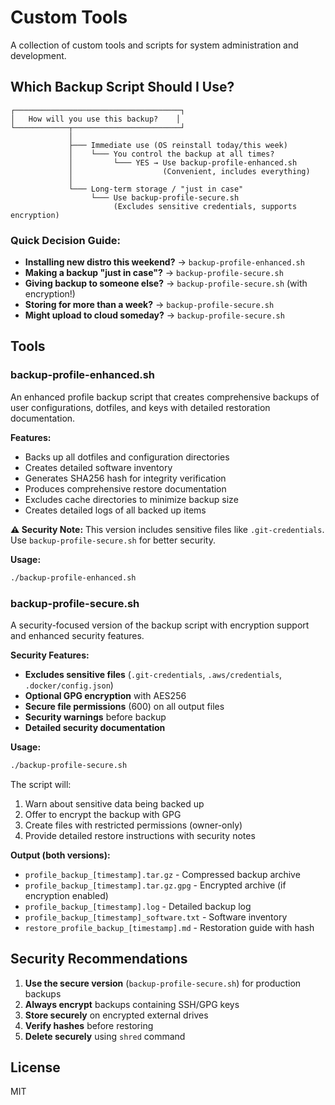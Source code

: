 # Custom Tools

A collection of custom tools and scripts for system administration and development.

## Which Backup Script Should I Use?

```
┌─────────────────────────────────────┐
│   How will you use this backup?    │
└────────────┬────────────────────────┘
             │
             ├─── Immediate use (OS reinstall today/this week)
             │    └─── You control the backup at all times?
             │         └─── YES → Use backup-profile-enhanced.sh
             │                    (Convenient, includes everything)
             │
             └─── Long-term storage / "just in case"
                  └─── Use backup-profile-secure.sh
                       (Excludes sensitive credentials, supports encryption)
```

### Quick Decision Guide:
- **Installing new distro this weekend?** → `backup-profile-enhanced.sh`
- **Making a backup "just in case"?** → `backup-profile-secure.sh`
- **Giving backup to someone else?** → `backup-profile-secure.sh` (with encryption!)
- **Storing for more than a week?** → `backup-profile-secure.sh`
- **Might upload to cloud someday?** → `backup-profile-secure.sh`

## Tools

### backup-profile-enhanced.sh

An enhanced profile backup script that creates comprehensive backups of user configurations, dotfiles, and keys with detailed restoration documentation.

**Features:**
- Backs up all dotfiles and configuration directories
- Creates detailed software inventory
- Generates SHA256 hash for integrity verification
- Produces comprehensive restore documentation
- Excludes cache directories to minimize backup size
- Creates detailed logs of all backed up items

**⚠️ Security Note:** This version includes sensitive files like `.git-credentials`. Use `backup-profile-secure.sh` for better security.

**Usage:**
```bash
./backup-profile-enhanced.sh
```

### backup-profile-secure.sh

A security-focused version of the backup script with encryption support and enhanced security features.

**Security Features:**
- **Excludes sensitive files** (`.git-credentials`, `.aws/credentials`, `.docker/config.json`)
- **Optional GPG encryption** with AES256
- **Secure file permissions** (600) on all output files
- **Security warnings** before backup
- **Detailed security documentation**

**Usage:**
```bash
./backup-profile-secure.sh
```

The script will:
1. Warn about sensitive data being backed up
2. Offer to encrypt the backup with GPG
3. Create files with restricted permissions (owner-only)
4. Provide detailed restore instructions with security notes

**Output (both versions):**
- `profile_backup_[timestamp].tar.gz` - Compressed backup archive
- `profile_backup_[timestamp].tar.gz.gpg` - Encrypted archive (if encryption enabled)
- `profile_backup_[timestamp].log` - Detailed backup log
- `profile_backup_[timestamp]_software.txt` - Software inventory
- `restore_profile_backup_[timestamp].md` - Restoration guide with hash

## Security Recommendations

1. **Use the secure version** (`backup-profile-secure.sh`) for production backups
2. **Always encrypt** backups containing SSH/GPG keys
3. **Store securely** on encrypted external drives
4. **Verify hashes** before restoring
5. **Delete securely** using `shred` command

## License

MIT